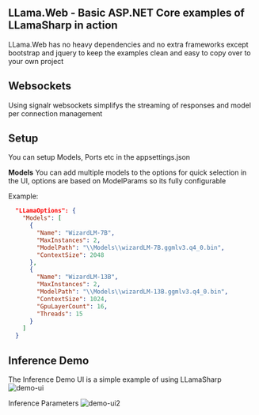 ﻿## LLama.Web - Basic ASP.NET Core examples of LLamaSharp in action
LLama.Web has no heavy dependencies and no extra frameworks except bootstrap and jquery to keep the examples clean and easy to copy over to your own project


## Websockets
Using signalr websockets simplifys the streaming of responses and model per connection management


## Setup
You can setup Models, Ports etc in the appsettings.json

**Models**
You can add multiple models to the options for quick selection in the UI, options are based on ModelParams so its fully configurable


Example:
```json
  "LLamaOptions": {
    "Models": [
      {
        "Name": "WizardLM-7B",
        "MaxInstances": 2,
        "ModelPath": "\\Models\\wizardLM-7B.ggmlv3.q4_0.bin",
        "ContextSize": 2048
      },
      {
        "Name": "WizardLM-13B",
        "MaxInstances": 2,
        "ModelPath": "\\Models\\wizardLM-13B.ggmlv3.q4_0.bin",
        "ContextSize": 1024,
		"GpuLayerCount": 16,
		"Threads": 15
      }
    ]
  }
```


## Inference Demo
The Inference Demo UI is a simple example of using LLamaSharp
![demo-ui](https://i.imgur.com/FG0YEzw.png)


Inference Parameters
![demo-ui2](https://i.imgur.com/fZEQTQ5.png)
